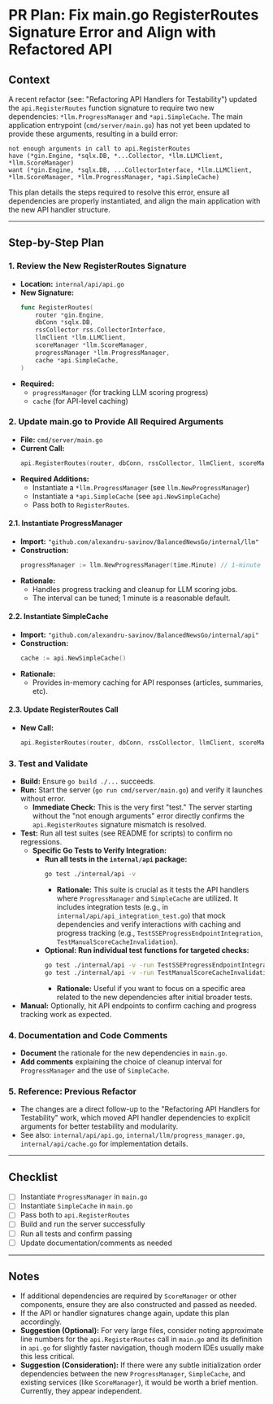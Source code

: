 # PR Plan: Fix main.go RegisterRoutes Signature Error and Align with Refactored API

## Context

A recent refactor (see: "Refactoring API Handlers for Testability") updated the `api.RegisterRoutes` function signature to require two new dependencies: `*llm.ProgressManager` and `*api.SimpleCache`. The main application entrypoint (`cmd/server/main.go`) has not yet been updated to provide these arguments, resulting in a build error:

```
not enough arguments in call to api.RegisterRoutes
have (*gin.Engine, *sqlx.DB, *...Collector, *llm.LLMClient, *llm.ScoreManager)
want (*gin.Engine, *sqlx.DB, ...CollectorInterface, *llm.LLMClient, *llm.ScoreManager, *llm.ProgressManager, *api.SimpleCache)
```

This plan details the steps required to resolve this error, ensure all dependencies are properly instantiated, and align the main application with the new API handler structure.

---

## Step-by-Step Plan

### 1. Review the New RegisterRoutes Signature
- **Location:** `internal/api/api.go`
- **New Signature:**
  ```go
  func RegisterRoutes(
      router *gin.Engine,
      dbConn *sqlx.DB,
      rssCollector rss.CollectorInterface,
      llmClient *llm.LLMClient,
      scoreManager *llm.ScoreManager,
      progressManager *llm.ProgressManager,
      cache *api.SimpleCache,
  )
  ```
- **Required:**
  - `progressManager` (for tracking LLM scoring progress)
  - `cache` (for API-level caching)

### 2. Update main.go to Provide All Required Arguments
- **File:** `cmd/server/main.go`
- **Current Call:**
  ```go
  api.RegisterRoutes(router, dbConn, rssCollector, llmClient, scoreManager)
  ```
- **Required Additions:**
  - Instantiate a `*llm.ProgressManager` (see `llm.NewProgressManager`)
  - Instantiate a `*api.SimpleCache` (see `api.NewSimpleCache`)
  - Pass both to `RegisterRoutes`.

#### 2.1. Instantiate ProgressManager
- **Import:** `"github.com/alexandru-savinov/BalancedNewsGo/internal/llm"`
- **Construction:**
  ```go
  progressManager := llm.NewProgressManager(time.Minute) // 1-minute cleanup interval (adjust as needed)
  ```
- **Rationale:**
  - Handles progress tracking and cleanup for LLM scoring jobs.
  - The interval can be tuned; 1 minute is a reasonable default.

#### 2.2. Instantiate SimpleCache
- **Import:** `"github.com/alexandru-savinov/BalancedNewsGo/internal/api"`
- **Construction:**
  ```go
  cache := api.NewSimpleCache()
  ```
- **Rationale:**
  - Provides in-memory caching for API responses (articles, summaries, etc).

#### 2.3. Update RegisterRoutes Call
- **New Call:**
  ```go
  api.RegisterRoutes(router, dbConn, rssCollector, llmClient, scoreManager, progressManager, cache)
  ```

### 3. Test and Validate
- **Build:** Ensure `go build ./...` succeeds.
- **Run:** Start the server (`go run cmd/server/main.go`) and verify it launches without error.
  - **Immediate Check:** This is the very first "test." The server starting without the "not enough arguments" error directly confirms the `api.RegisterRoutes` signature mismatch is resolved.
- **Test:** Run all test suites (see README for scripts) to confirm no regressions.
  - **Specific Go Tests to Verify Integration:**
    - **Run all tests in the `internal/api` package:**
      ```bash
      go test ./internal/api -v
      ```
      - **Rationale:** This suite is crucial as it tests the API handlers where `ProgressManager` and `SimpleCache` are utilized. It includes integration tests (e.g., in `internal/api/api_integration_test.go`) that mock dependencies and verify interactions with caching and progress tracking (e.g., `TestSSEProgressEndpointIntegration`, `TestManualScoreCacheInvalidation`).
    - **Optional: Run individual test functions for targeted checks:**
      ```bash
      go test ./internal/api -v -run TestSSEProgressEndpointIntegration
      go test ./internal/api -v -run TestManualScoreCacheInvalidation
      ```
      - **Rationale:** Useful if you want to focus on a specific area related to the new dependencies after initial broader tests.
- **Manual:** Optionally, hit API endpoints to confirm caching and progress tracking work as expected.

### 4. Documentation and Code Comments
- **Document** the rationale for the new dependencies in `main.go`.
- **Add comments** explaining the choice of cleanup interval for `ProgressManager` and the use of `SimpleCache`.

### 5. Reference: Previous Refactor
- The changes are a direct follow-up to the "Refactoring API Handlers for Testability" work, which moved API handler dependencies to explicit arguments for better testability and modularity.
- See also: `internal/api/api.go`, `internal/llm/progress_manager.go`, `internal/api/cache.go` for implementation details.

---

## Checklist
- [ ] Instantiate `ProgressManager` in `main.go`
- [ ] Instantiate `SimpleCache` in `main.go`
- [ ] Pass both to `api.RegisterRoutes`
- [ ] Build and run the server successfully
- [ ] Run all tests and confirm passing
- [ ] Update documentation/comments as needed

---

## Notes
- If additional dependencies are required by `ScoreManager` or other components, ensure they are also constructed and passed as needed.
- If the API or handler signatures change again, update this plan accordingly. 
- **Suggestion (Optional):** For very large files, consider noting approximate line numbers for the `api.RegisterRoutes` call in `main.go` and its definition in `api.go` for slightly faster navigation, though modern IDEs usually make this less critical.
- **Suggestion (Consideration):** If there were any subtle initialization order dependencies between the new `ProgressManager`, `SimpleCache`, and existing services (like `ScoreManager`), it would be worth a brief mention. Currently, they appear independent. 